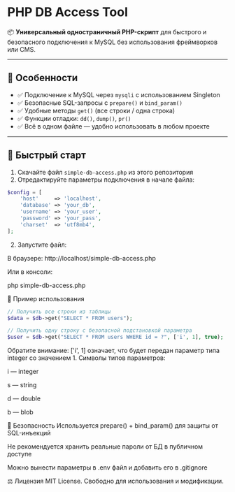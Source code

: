 # PHP DB Access Tool

📦 **Универсальный одностраничный PHP-скрипт** для быстрого и безопасного подключения к MySQL без использования фреймворков или CMS.

---

## 📌 Особенности

- ✅ Подключение к MySQL через `mysqli` с использованием Singleton
- ✅ Безопасные SQL-запросы с `prepare()` и `bind_param()`
- ✅ Удобные методы `get()` (все строки / одна строка)
- ✅ Функции отладки: `dd()`, `dump()`, `pr()`
- ✅ Всё в одном файле — удобно использовать в любом проекте

---

## 🚀 Быстрый старт

1. Скачайте файл `simple-db-access.php` из этого репозитория
2. Отредактируйте параметры подключения в начале файла:

```php
$config = [
    'host'     => 'localhost',
    'database' => 'your_db',
    'username' => 'your_user',
    'password' => 'your_pass',
    'charset'  => 'utf8mb4',
];
```

2. Запустите файл:

В браузере: http://localhost/simple-db-access.php

Или в консоли:

php simple-db-access.php

🧪 Пример использования
```php
// Получить все строки из таблицы
$data = $db->get("SELECT * FROM users");

// Получить одну строку с безопасной подстановкой параметра
$user = $db->get("SELECT * FROM users WHERE id = ?", ['i', 1], true);
```
Обратите внимание: ['i', 1] означает, что будет передан параметр типа integer со значением 1.
Символы типов параметров:

i — integer

s — string

d — double

b — blob

🔐 Безопасность
Используется prepare() + bind_param() для защиты от SQL-инъекций

Не рекомендуется хранить реальные пароли от БД в публичном доступе

Можно вынести параметры в .env файл и добавить его в .gitignore

⚖️ Лицензия
MIT License. Свободно для использования и модификации.
